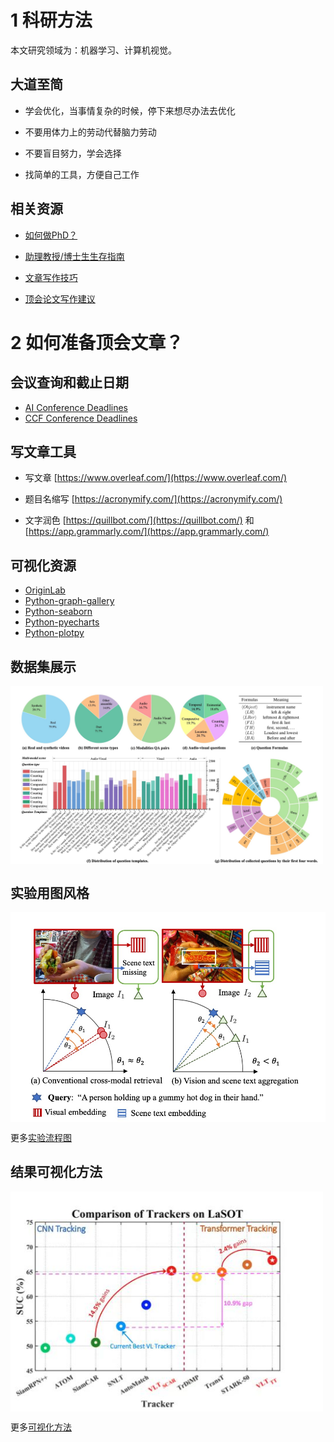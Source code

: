 # 1 科研方法
本文研究领域为：机器学习、计算机视觉。

## 大道至简

+ 学会优化，当事情复杂的时候，停下来想尽办法去优化

+ 不要用体力上的劳动代替脑力劳动

+ 不要盲目努力，学会选择

+ 找简单的工具，方便自己工作


## 相关资源

+ [如何做PhD？](https://github.com/shengyp/doing_the_PhD)

+ [助理教授/博士生生存指南](https://github.com/JunweiLiang/awesome_lists)

+ [文章写作技巧](https://github.com/MLNLP-World/Paper-Writing-Tips)

+ [顶会论文写作建议](https://zhuanlan.zhihu.com/p/593195527?utm_campaign=shareopn&utm_medium=social&utm_oi=1260929451040067584&utm_psn=1601593849972994048&utm_source=wechat_session)

# 2 如何准备顶会文章？

## 会议查询和截止日期
+ [AI Conference Deadlines](https://aideadlin.es/?sub=ML,CV)
+ [CCF Conference Deadlines](https://ccfddl.github.io/)

## 写文章工具

+ 写文章 [https://www.overleaf.com/](https://www.overleaf.com/)

+ 题目名缩写 [https://acronymify.com/](https://acronymify.com/)

+ 文字润色 [https://quillbot.com/](https://quillbot.com/) 和 [https://app.grammarly.com/](https://app.grammarly.com/)


## 可视化资源
+ [OriginLab](https://www.originlab.com/Origin)
+ [Python-graph-gallery](https://www.python-graph-gallery.com/)
+ [Python-seaborn](https://seaborn.pydata.org/)
+ [Python-pyecharts](https://github.com/pyecharts/pyecharts)
+ [Python-plotpy](https://plotly.com/python/)

## 数据集展示
<img src="./imgs/result_14.jpg" width=500 alt="示例1" align=center>

## 实验用图风格
<img src="./imgs/flow_1.jpeg" width=600 alt="示例2" align=center>

更多[实验流程图](./doc/flowchart.md)

## 结果可视化方法
<img src="./imgs/result_3.jpeg" width=500 alt="示例3" align=center>

更多[可视化方法](./doc/visualization.md)


<!--
# 如沐春风

+ 作为一个努力的人，一天工作10个小时，非常正常，我想实验室现在工作时间大于我的人不多，我起码都是10个小时工作时间

+ 谁要这一个月内，不认真学习，出去闹腾，无论是谁，直接离开实验室

+ 讲理由之前，请收拾干净桌子，直接离开

+ 这10天，谁去干其他的事情，无论访问、学生还是员工，请立马辞职离开

+ 不同意的学生，请及时找好下家

+ 如果一个idea还在讨论的时候，你说肯定不行，那你肯定不是xx课题组的成员

+ Deadline来了 难道你们现在不感到兴奋吗？

+ 要提升科研品味，现在还是不太行
-->
